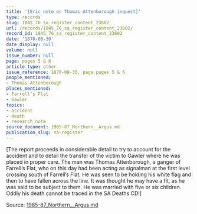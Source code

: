 ```yaml
---
title: '[Eric note on Thomas Attenborough inquest]'
type: records
slug: 1845_76_sa_register_content_23602
url: /records/1845_76_sa_register_content_23602/
record_id: 1845_76_sa_register_content_23602
date: '1870-08-30'
date_display: null
volume: null
issue_number: null
page: pages 5 & 6
article_type: other
issue_reference: 1870-08-30, page pages 5 & 6
people_mentioned:
- Thomas Attenborough
places_mentioned:
- Farrell’s Flat
- Gawler
topics:
- accident
- death
- research_note
source_document: 1985-87_Northern__Argus.md
publication_slug: sa-register
---
```


[The report proceeds in considerable detail to try to account for the accident and to detail the transfer of the victim to Gawler where he was placed in proper care.  The man was Thomas Attenborough, a ganger of Farrell’s Flat, who on this day had been acting as signalman at the first level crossing south of Farrell’s Flat.  He was seen to be holding his white flag and then to have fallen across the line.  It was thought he may have a fit, as he was said to be subject to them.  He was married with five or six children.  Oddly his death cannot be traced in the SA Deaths CD!]

Source: [1985-87_Northern__Argus.md](/downloads/markdown/1985-87_Northern__Argus.md)
